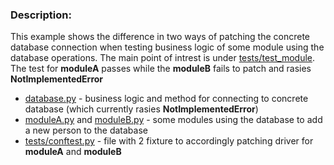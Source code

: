 ### Description:
This example shows the difference in two ways of patching the concrete database connection when testing business logic of some module using the database operations. The main point of intrest is
under [tests/test_module](https://github.com/KantiCodes/Python-examples/blob/main/patching_database_during_test/tests/module_test.py). The test for **moduleA** passes while the **moduleB** fails to patch and rasies **NotImplementedError**

* [database.py](https://github.com/KantiCodes/Python-examples/blob/main/patching_database_during_test/database.py) - business logic and method for connecting to concrete database (which currently rasies **NotImplementedError**)
* [moduleA.py](https://github.com/KantiCodes/Python-examples/blob/main/patching_database_during_test/moduleA.py) and [moduleB.py](https://github.com/KantiCodes/Python-examples/blob/main/patching_database_during_test/moduleB.py) - some modules using the database to add a new person to the database
* [tests/conftest.py](https://github.com/KantiCodes/Python-examples/blob/main/patching_database_during_test/tests/conftest.py) - file with 2 fixture to accordingly patching driver for **moduleA** and **moduleB**
